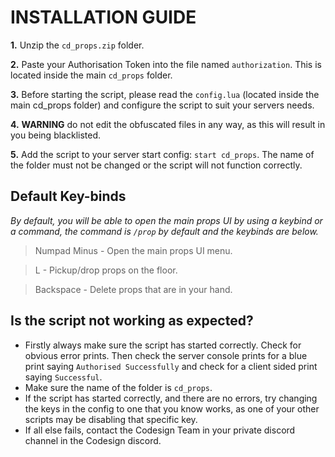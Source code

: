 # INSTALLATION GUIDE
**1.** Unzip the `cd_props.zip` folder.

**2.** Paste your Authorisation Token into the file named `authorization`. This is located inside the main `cd_props` folder.

 **3.** Before starting the script, please read the `config.lua` (located inside the main cd_props folder) and  configure the script to suit your servers needs.
 
 **4.** **WARNING** do not edit the obfuscated files in any way, as this will result in you being blacklisted.
 
 **5.** Add the script to your server start config: `start cd_props`. The name of the folder must not be changed or the script will not function correctly.

## Default Key-binds
*By default, you will be able to open the main props UI by using a keybind or a command, the command is `/prop` by default and the keybinds are below.*
> Numpad Minus - Open the main props UI menu.

> L - Pickup/drop props on the floor.

> Backspace - Delete props that are in your hand.

## Is the script not working as expected?
 - Firstly always make sure the script has started correctly. Check for obvious error prints. Then check the server console prints for a blue print saying `Authorised Successfully` and check for a client sided print saying `Successful`.
 - Make sure the name of the folder is `cd_props`.
 - If the script has started correctly, and there are no errors, try changing the keys in the config to one that you know works, as one of your other scripts may be disabling that specific key.
 - If all else fails, contact the Codesign Team in your private discord channel in the Codesign discord.
